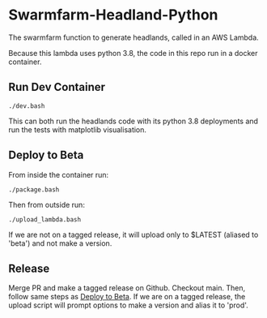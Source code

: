 # Swarmfarm-Headland-Python

The swarmfarm function to generate headlands, called in an AWS Lambda.

Because this lambda uses python 3.8, the code in this repo run in a docker container.
## Run Dev Container
```
./dev.bash
```
This can both run the headlands code with its python 3.8 deployments and run the tests with matplotlib visualisation.

## Deploy to Beta
From inside the container run:
```
./package.bash
```
Then from outside run:
```
./upload_lambda.bash
```
If we are not on a tagged release, it will upload only to $LATEST (aliased to 'beta') and not make a version.

## Release
Merge PR and make a tagged release on Github. Checkout main.
Then, follow same steps as [Deploy to Beta](#deploy-to-beta). If we are on a tagged release, the upload script will prompt options to make a version and alias it to 'prod'.